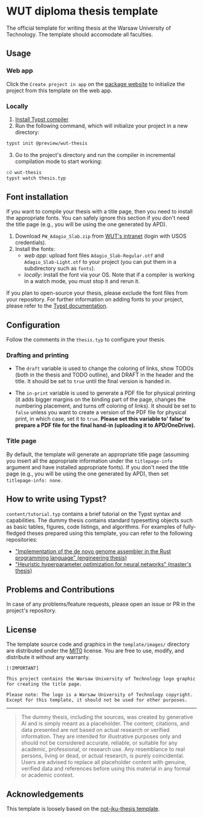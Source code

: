 # WUT diploma thesis template

The official template for writing thesis at the Warsaw University of Technology. The
template should accomodate all faculties.

## Usage

### Web app

Click the `Create project in app` on the [package website](https://typst.app/universe/package/wut-thesis) to initialize the project from this template on the web app.

### Locally

1. [Install Typst compiler](https://github.com/typst/typst#installation)
2. Run the following command, which will initialize your project in a new directory:
```bash
typst init @preview/wut-thesis
```
3. Go to the project's directory and run the compiler in incremental compilation mode to start working:
```bash
cd wut-thesis
typst watch thesis.typ
```

## Font installation
If you want to compile your thesis with a title page, then you need to install the appropriate fonts. You can safely ignore this section if you don't need the title page (e.g., you will be using the one generated by APD).

1. Download `PW_Adagio_Slab.zip` from [WUT's intranet](https://intranet.pw.edu.pl/promocja/Shared%20Documents/Identyfikacja%20wizualna/Kroje%20pism) (login with USOS credentials).
2. Install the fonts:
    * _web app_: upload font files `Adagio_Slab-Regular.otf` and `Adagio_Slab-Light.otf`
      to your project (you can put them in a subdirectory such as `fonts`).
    * _locally_: install the font via your OS. Note that if a compiler is working in a watch mode, you must stop it and rerun it.

If you plan to open-source your thesis, please exclude the font files from your
repository. For further information on adding fonts to your project, please refer to the
[Typst documentation](https://typst.app/docs/reference/text/text/#parameters-font).

## Configuration
Follow the comments in the `thesis.typ` to configure your thesis.

### Drafting and printing
* The `draft` variable is used to change the coloring of links, show TODOs (both in the
  thesis and TODO outline), and DRAFT in the header and the title. It should be set to
  `true` until the final version is handed in.

* The `in-print` variable is used to generate a PDF file for physical printing (it adds
  bigger margins on the binding part of the page, changes the numbering placement, and
  turns off coloring of links). It should be set to `false` unless you want to create a
  version of the PDF file for physical print, in which case, set it to `true`. **Please
  set this variable to' false' to prepare a PDF file for the final hand-in (uploading it
  to APD/OneDrive).**

### Title page
By default, the template will generate an appropriate title page (assuming you insert
all the appropriate information under the `titlepage-info` argument and have installed
appropriate fonts). If you don't need the title page (e.g., you will be using the one
generated by APD), then set `titlepage-info: none`.

## How to write using Typst?

`content/tutorial.typ` contains a brief tutorial on the Typst syntax and capabilities.
The dummy thesis contains standard typesetting objects such as basic tables,
figures, code listings, and algorithms. For examples of fully-fledged theses prepared
using this template, you can refer to the following repositories:

- ["Implementation of the de novo genome assembler in the Rust programming language" (engineering thesis)](https://github.com/fuine/eng-thesis-typst/)
- ["Heuristic hyperparameter optimization for neural networks" (master's thesis)](https://github.com/fuine/msc-thesis-typst/)

## Problems and Contributions
In case of any problems/feature requests, please open an issue or PR in the project's
repository.

## License
The template source code and graphics in the `template/images/` directory are distributed under the [MIT0](https://github.com/aws/mit-0/blob/master/MIT-0) license. You are free to use, modify, and distribute it without any warranty.

    [!IMPORTANT]

    This project contains the Warsaw University of Technology logo graphic for creating the title page.

    Please note: The logo is a Warsaw University of Technology copyright. Except for this template, it should not be used for other purposes.

---

> The dummy thesis, including the sources, was created by generative AI and is simply meant as a placeholder. The content, citations, and data presented are not based on actual research or verified information. They are intended for illustrative purposes only and should not be considered accurate, reliable, or suitable for any academic, professional, or research use. Any resemblance to real persons, living or dead, or actual research, is purely coincidental. Users are advised to replace all placeholder content with genuine, verified data and references before using this material in any formal or academic context.

## Acknowledgements
This template is loosely based on the [not-jku-thesis template](https://typst.app/universe/package/not-jku-thesis).
